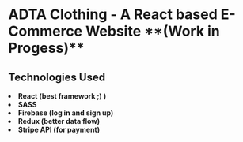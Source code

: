<h1> ADTA Clothing - A React based E-Commerce Website **(Work in Progess)** </h1>

<h2> Technologies Used </h2>

<li> <strong>React (best framework ;) )</strong>
<li> <strong>SASS</strong>
<li> <strong>Firebase (log in and sign up)</strong>
<li> <strong>Redux (better data flow) </strong>
<li> <strong>Stripe API (for payment) </strong>
